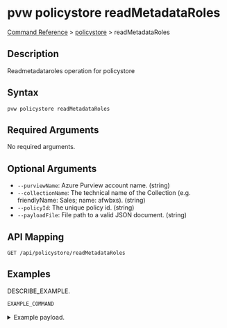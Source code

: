 # pvw policystore readMetadataRoles
[Command Reference](../../../README.md#command-reference) > [policystore](./main.md) > readMetadataRoles

## Description
Readmetadataroles operation for policystore

## Syntax
```
pvw policystore readMetadataRoles
```

## Required Arguments
No required arguments.

## Optional Arguments
- `--purviewName`: Azure Purview account name. (string)
- `--collectionName`: The technical name of the Collection (e.g. friendlyName: Sales; name: afwbxs). (string)
- `--policyId`: The unique policy id. (string)
- `--payloadFile`: File path to a valid JSON document. (string)

## API Mapping
 >  > []()
```
GET /api/policystore/readMetadataRoles
```

## Examples
DESCRIBE_EXAMPLE.
```powershell
EXAMPLE_COMMAND
```
<details><summary>Example payload.</summary>
<p>

```json
PASTE_JSON_HERE
```
</p>
</details>